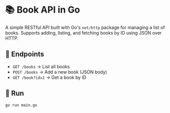 # 📚 Book API in Go

A simple RESTful API built with Go's `net/http` package for managing a list of books. Supports adding, listing, and fetching books by ID using JSON over HTTP.

## 📑 Endpoints

- `GET /books` → List all books  
- `POST /books` → Add a new book (JSON body)  
- `GET /book?id=1` → Get a book by ID  

## 🚀 Run

```bash
go run main.go